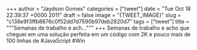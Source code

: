 
+++
author = "Jaydson Gomes"
categories = ["tweet"]
date = "Tue Oct 18 22:39:37 +0000 2011"
draft = false
image = "{TWEET_IMAGE}"
slug = "c138e9f3ffb8876c0f52dd7d7590b97deb2820d7"
tags = ["tweet"]
title = """Semanas de trabalho e ach..."""
+++
Semanas de trabalho e acho que cheguei em uma solução perfeita em um código com 2K e pouco mais de 100 linhas de #JavaScript #Win
